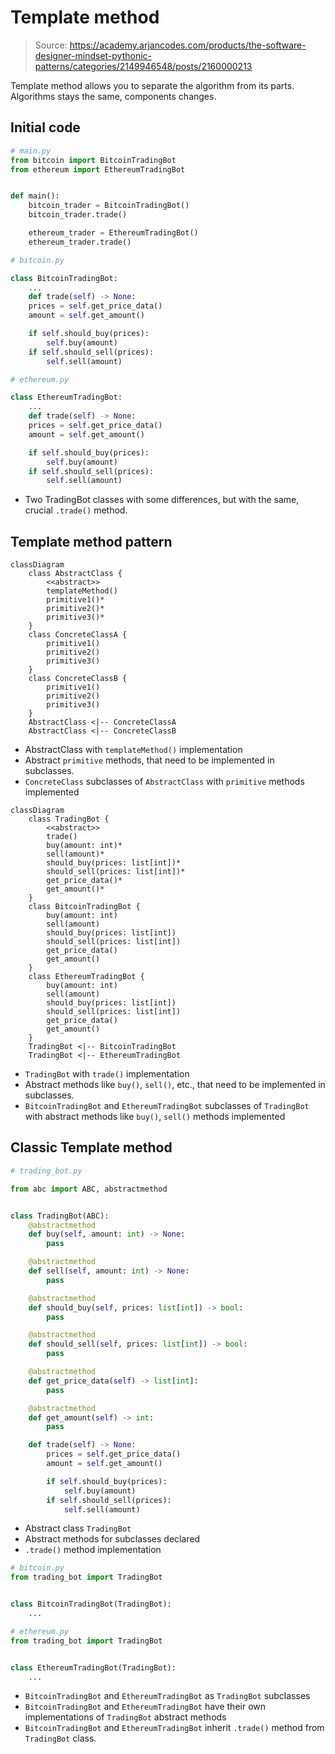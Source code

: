 # Template method

> Source: https://academy.arjancodes.com/products/the-software-designer-mindset-pythonic-patterns/categories/2149946548/posts/2160000213

Template method allows you to separate the algorithm from its parts. Algorithms stays the same, components changes.

## Initial code
```python
# main.py
from bitcoin import BitcoinTradingBot
from ethereum import EthereumTradingBot


def main():
    bitcoin_trader = BitcoinTradingBot()
    bitcoin_trader.trade()

    ethereum_trader = EthereumTradingBot()
    ethereum_trader.trade()

```
```python
# bitcoin.py

class BitcoinTradingBot:
    ...
    def trade(self) -> None:
    prices = self.get_price_data()
    amount = self.get_amount()

    if self.should_buy(prices):
        self.buy(amount)
    if self.should_sell(prices):
        self.sell(amount)
```
```python
# ethereum.py

class EthereumTradingBot:
    ...
    def trade(self) -> None:
    prices = self.get_price_data()
    amount = self.get_amount()

    if self.should_buy(prices):
        self.buy(amount)
    if self.should_sell(prices):
        self.sell(amount)
```
* Two TradingBot classes with some differences, but with the same, crucial `.trade()` method.

## Template method pattern

```mermaid
classDiagram
    class AbstractClass {
        <<abstract>>
        templateMethod()
        primitive1()*
        primitive2()*
        primitive3()*
    }
    class ConcreteClassA {
        primitive1()
        primitive2()
        primitive3()
    }
    class ConcreteClassB {
        primitive1()
        primitive2()
        primitive3()
    }
    AbstractClass <|-- ConcreteClassA
    AbstractClass <|-- ConcreteClassB
```

* AbstractClass with `templateMethod()` implementation
* Abstract `primitive` methods, that need to be implemented in subclasses.
* `ConcreteClass` subclasses of `AbstractClass` with `primitive` methods implemented

```mermaid
classDiagram
    class TradingBot {
        <<abstract>>
        trade()
        buy(amount: int)*
        sell(amount)*
        should_buy(prices: list[int])*
        should_sell(prices: list[int])*
        get_price_data()*
        get_amount()*
    }
    class BitcoinTradingBot {
        buy(amount: int)
        sell(amount)
        should_buy(prices: list[int])
        should_sell(prices: list[int])
        get_price_data()
        get_amount()
    }
    class EthereumTradingBot {
        buy(amount: int)
        sell(amount)
        should_buy(prices: list[int])
        should_sell(prices: list[int])
        get_price_data()
        get_amount()
    }
    TradingBot <|-- BitcoinTradingBot
    TradingBot <|-- EthereumTradingBot
```

* `TradingBot` with `trade()` implementation
* Abstract methods like `buy()`, `sell()`, etc., that need to be implemented in subclasses.
* `BitcoinTradingBot` and `EthereumTradingBot` subclasses of `TradingBot` with abstract methods like `buy()`, `sell()` 
methods implemented

## Classic Template method

```python
# trading_bot.py

from abc import ABC, abstractmethod


class TradingBot(ABC):
    @abstractmethod
    def buy(self, amount: int) -> None:
        pass

    @abstractmethod
    def sell(self, amount: int) -> None:
        pass

    @abstractmethod
    def should_buy(self, prices: list[int]) -> bool:
        pass

    @abstractmethod
    def should_sell(self, prices: list[int]) -> bool:
        pass

    @abstractmethod
    def get_price_data(self) -> list[int]:
        pass

    @abstractmethod
    def get_amount(self) -> int:
        pass

    def trade(self) -> None:
        prices = self.get_price_data()
        amount = self.get_amount()

        if self.should_buy(prices):
            self.buy(amount)
        if self.should_sell(prices):
            self.sell(amount)
```
* Abstract class `TradingBot`
* Abstract methods for subclasses declared
* `.trade()` method implementation

```python
# bitcoin.py
from trading_bot import TradingBot


class BitcoinTradingBot(TradingBot):
    ...

```
```python
# ethereum.py
from trading_bot import TradingBot


class EthereumTradingBot(TradingBot):
    ...
```
* `BitcoinTradingBot` and `EthereumTradingBot` as `TradingBot` subclasses
* `BitcoinTradingBot` and `EthereumTradingBot` have their own implementations of `TradingBot` abstract methods
* `BitcoinTradingBot` and `EthereumTradingBot` inherit `.trade()` method from `TradingBot` class.